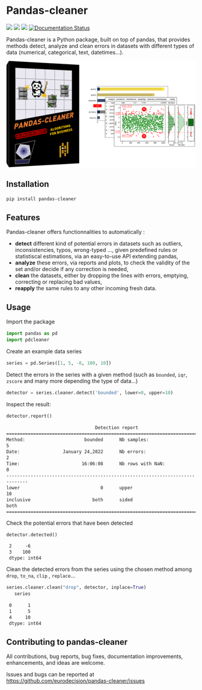 # Pandas-cleaner

<img src=https://img.shields.io/pypi/v/pandas-cleaner.svg target=https://pypi.python.org/pypi/pandas-cleaner> <img src=https://img.shields.io/pypi/l/pandas-cleaner.svg target=https://pypi.python.org/pypi/pandas-cleaner> <img src="https://img.shields.io/endpoint?url=https://gist.githubusercontent.com/ed-ialifinaritra/74e11571ef9b1a732e44fe9fbbdc7f0b/raw/pdcleaner_coverage.json"> [![Documentation Status](https://readthedocs.org/projects/pandas-cleaner/badge/?version=latest)](https://pandas-cleaner.readthedocs.io/en/latest/?badge=latest)


Pandas-cleaner is a Python package, built on top of pandas, that provides methods detect, analyze and clean errors in datasets with different types of data (numerical, categorical, text, datetimes...).

![](https://raw.githubusercontent.com/eurodecision/pandas-cleaner/master/docs/source/pandas-cleaner.png)

## Installation

```bash
pip install pandas-cleaner
```

## Features

Pandas-cleaner offers functionnalities to automatically :

+ **detect** different kind of potential errors in datasets such as outliers, inconsistencies, typos, wrong-typed ..., given predefined rules or statistiscal estimations,  via an easy-to-use API extending pandas,
+ **analyze** these errors, via reports and plots, to check the validity of the set and/or decide if any correction is needed,
+ **clean** the datasets, either by dropping the lines with errors, emptying, correcting or replacing bad values,
+ **reapply** the same rules to any other incoming fresh data.

## Usage

Import the package

```python
import pandas as pd
import pdcleaner
```

Create an example data series

```python
series = pd.Series([1, 5, -6, 100, 10])
```

Detect the errors in the series with a given method (such as `bounded`, `iqr`, `zscore` and many more depending the type of data...)

```python
detector = series.cleaner.detect('bounded', lower=0, upper=10)
```

Inspect the result:

```python
detector.report()
```
```none
                                 Detection report                               
==============================================================================
Method:                      bounded      Nb samples:                        5
Date:                January 24,2022      Nb errors:                         2
Time:                       16:06:08      Nb rows with NaN:                  0
------------------------------------------------------------------------------
lower                              0      upper                             10
inclusive                       both      sided                           both
==============================================================================
```

Check the potential errors that have been detected

```python
detector.detected()
```
```
 2     -6
 3    100
 dtype: int64
```

Clean the detected errors from the series using the chosen method among `drop`, `to_na`, `clip`
, `replace`...

```python
series.cleaner.clean("drop", detector, inplace=True)
   series
```
```
 0      1
 1      5
 4     10
 dtype: int64
```

## Contributing to pandas-cleaner

All contributions, bug reports, bug fixes, documentation improvements, enhancements, and ideas are welcome.

Issues and bugs can be reported at https://github.com/eurodecision/pandas-cleaner/issues

